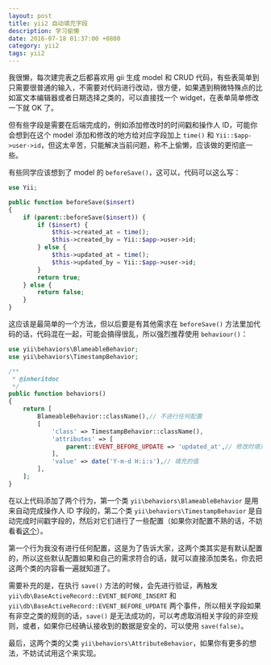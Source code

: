 ```yaml
---
layout: post
title: yii2 自动填充字段
description: 学习偷懒
date: 2016-07-18 01:37:00 +0800
category: yii2
tags: yii2
---
```


我很懒，每次建完表之后都喜欢用 gii 生成 model 和 CRUD 代码，有些表简单到只需要很普通的输入，不需要对代码进行改动，很方便，如果遇到稍微特殊点的比如富文本编辑器或者日期选择之类的，可以直接找一个 widget，在表单简单修改一下就 OK 了。

但有些字段是需要在后端完成的，例如添加修改时的时间戳和操作人 ID，可能你会想到在这个 model 添加和修改的地方给对应字段加上 `time()` 和 `Yii::$app->user->id`，但这太辛苦，只能解决当前问题，称不上偷懒，应该做的更彻底一些。

有些同学应该想到了 model 的 `beforeSave()`，这可以，代码可以这么写：

```php
use Yii;

public function beforeSave($insert)
{
    if (parent::beforeSave($insert)) {
        if ($insert) {
            $this->created_at = time();
            $this->created_by = Yii::$app->user->id;
        } else {
            $this->updated_at = time();
            $this->updated_by = Yii::$app->user->id;
        }
        return true;
    } else {
        return false;
    }
}
```

这应该是最简单的一个方法，但以后要是有其他需求在 `beforeSave()` 方法里加代码的话，代码混在一起，可能会搞得很乱，所以强烈推荐使用 `behaviour()`：

```php
use yii\behaviors\BlameableBehavior;
use yii\behaviors\TimestampBehavior;

/**
 * @inheritdoc
 */
public function behaviors()
{
    return [
        BlameableBehavior::className(),// 不进行任何配置
        [
            'class' => TimestampBehavior::className(),
            'attributes' => [
                parent::EVENT_BEFORE_UPDATE => 'updated_at',// 修改时填充 updated_at 字段
            ],
            'value' => date('Y-m-d H:i:s'),// 填充的值
        ],
    ];
}
```

在以上代码添加了两个行为，第一个类 `yii\behaviors\BlameableBehavior` 是用来自动完成操作人 ID 字段的，第二个类 `yii\behaviors\TimestampBehavior` 是自动完成时间戳字段的，然后对它们进行了一些配置（如果你对配置不熟的话，不妨看看[这个](http://laohu321.cc/yii2-configuration-simple)）。

第一个行为我没有进行任何配置，这是为了告诉大家，这两个类其实是有默认配置的，所以这些默认配置如果和自己的需求符合的话，就可以直接添加类名，你去把这两个类的内容看一遍就知道了。

需要补充的是，在执行 `save()` 方法的时候，会先进行验证，再触发 `yii\db\BaseActiveRecord::EVENT_BEFORE_INSERT` 和 `yii\db\BaseActiveRecord::EVENT_BEFORE_UPDATE` 两个事件，所以相关字段如果有非空之类的规则的话，`save()` 是无法成功的，可以考虑取消相关字段的非空规则，或者，如果你已经确认接收到的数据是安全的，可以使用 `save(false)`。

最后，这两个类的父类 `yii\behaviors\AttributeBehavior`，如果你有更多的想法，不妨试试用这个来实现。
